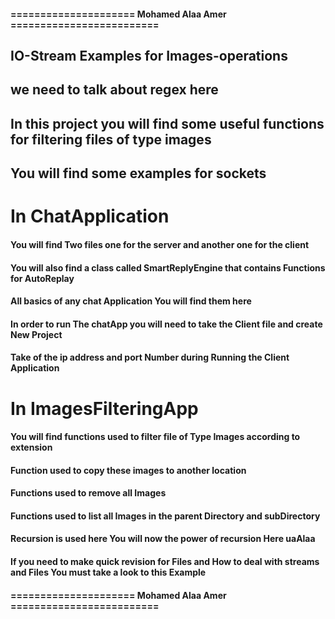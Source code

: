 #### ===================== Mohamed Alaa Amer =========================
## IO-Stream Examples for Images-operations
## we need to talk about regex here 
## In this project you will find some useful functions for filtering files of type images
## You will find some examples for sockets 
# In ChatApplication 
#### You will find Two files one for the server and another one for the client 
#### You will also find a class called SmartReplyEngine that contains Functions for AutoReplay
#### All basics of any chat Application You will find them here 
#### In order to run The chatApp you will need to take the Client file and create New Project 
#### Take of the ip address and port Number during Running the Client Application
# In ImagesFilteringApp
#### You will find functions used to filter file of Type Images according to extension
#### Function used to copy these images to another location 
#### Functions used to remove all Images 
#### Functions used to list all Images in the parent Directory and subDirectory 
#### Recursion is used here You will now the power of recursion Here uaAlaa
#### If you need to make quick revision for Files and How to deal with streams and Files You must take a look to this Example
#### ===================== Mohamed Alaa Amer =========================